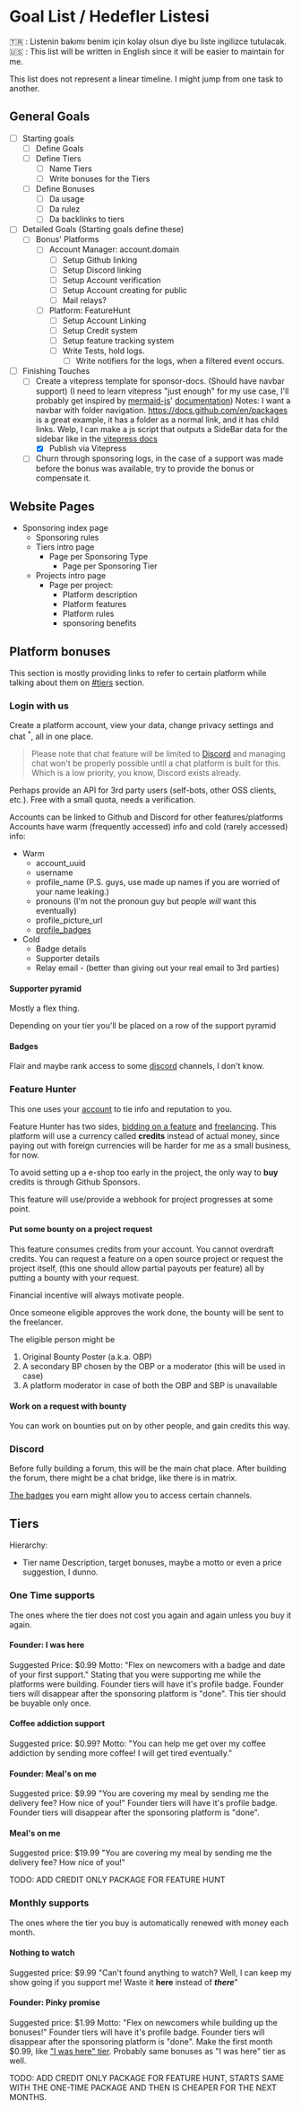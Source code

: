 # Goal List / Hedefler Listesi

:tr: : Listenin bakımı benim için kolay olsun diye bu liste ingilizce tutulacak.
:us: : This list will be written in English since it will be easier to maintain for me.

This list does not represent a linear timeline. I might jump from one task to another.

## General Goals

- [ ] Starting goals
  - [ ] Define Goals
  - [ ] Define Tiers
    - [ ] Name Tiers
    - [ ] Write bonuses for the Tiers
  - [ ] Define Bonuses
    - [ ] Da usage
    - [ ] Da rulez
    - [ ] Da backlinks to tiers

- [ ] Detailed Goals (Starting goals define these)
  - [ ] Bonus' Platforms
    - [ ] Account Manager: account.domain
      - [ ] Setup Github linking
      - [ ] Setup Discord linking
      - [ ] Setup Account verification
      - [ ] Setup Account creating for public
      - [ ] Mail relays?
    - [ ] Platform: FeatureHunt
      - [ ] Setup Account Linking
      - [ ] Setup Credit system
      - [ ] Setup feature tracking system
      - [ ] Write Tests, hold logs.
        - [ ] Write notifiers for the logs, when a filtered event occurs.

- [ ] Finishing Touches
  - [ ] Create a vitepress template for sponsor-docs. (Should have navbar support) (I need to learn vitepress "just enough" for my use case, I'll probably get inspired by [mermaid-js](https://github.com/mermaid-js/mermaid)' [documentation](https://github.com/mermaid-js/mermaid/tree/develop/packages/mermaid/src/docs))
  Notes:
  I want a navbar with folder navigation. <https://docs.github.com/en/packages> is a great example, it has a folder as a normal link, and it has child links. <!-- <https://github.com/github/docs/blob/3b5bc8787c099ec90b4a337f34fcb1cdb510ac13/src/landings/components/SidebarProduct.tsx#L85> -->
  Welp, I can make a js script that outputs a SideBar data for the sidebar like in the [vitepress docs](https://github.com/vuejs/vitepress/blob/main/docs/.vitepress/config/en.ts#L31)
    - [X] Publish via Vitepress
  - [ ] Churn through sponsoring logs, in the case of a support was made before the bonus was available, try to provide the bonus or compensate it.

## Website Pages

- Sponsoring index page
  - Sponsoring rules
  - Tiers intro page
    - Page per Sponsoring Type
      - Page per Sponsoring Tier
  - Projects intro page
    - Page per project:
      - Platform description
      - Platform features
      - Platform rules
      - sponsoring benefits

## Platform bonuses

This section is mostly providing links to refer to certain platform while talking about them on [#tiers](#tiers) section.

### Login with us

[account]: #login-with-us

Create a platform account, view your data, change privacy settings and chat $^*$, all in one place.

> Please note that chat feature will be limited to [Discord][offical-discord] and managing chat won't be properly possible until a chat platform is built for this. Which is a low priority, you know, Discord exists already.

Perhaps provide an API for 3rd party users (self-bots, other OSS clients, etc.). Free with a small quota, needs a verification.

Accounts can be linked to Github and Discord for other features/platforms
Accounts have warm (frequently accessed) info and cold (rarely accessed) info:

- Warm
  - account_uuid
  - username
  - profile_name (P.S. guys, use made up names if you are worried of your name leaking.)
  - pronouns (I'm not the pronoun guy but people _will_ want this eventually)
  - profile_picture_url
  - [profile_badges][badge]
- Cold
  - Badge details
  - Supporter details
  - Relay email - (better than giving out your real email to 3rd parties)

#### Supporter pyramid

Mostly a flex thing.

Depending on your tier you'll be placed on a row of the support pyramid

#### Badges

[badge]: #badges

Flair and maybe rank access to some [discord][offical-discord] channels, I don't know.

### Feature Hunter

This one uses your [account][account] to tie info and reputation to you.

Feature Hunter has two sides, [bidding on a feature][feature-bid] and [freelancing][bid-hunting].
This platform will use a currency called **credits** instead of actual money, since paying out with foreign currencies will be harder for me as a small business, for now.

To avoid setting up a e-shop too early in the project, the only way to **buy** credits is through Github Sponsors.

This feature will use/provide a webhook for project progresses at some point.

#### Put some bounty on a project request

[feature-bid]: #put-some-bounty-on-a-project-request

This feature consumes credits from your account. You cannot overdraft credits.
You can request a feature on a open source project or request the project itself, (this one should allow partial payouts per feature)
all by putting a bounty with your request.

Financial incentive will always motivate people.

Once someone eligible approves the work done, the bounty will be sent to the freelancer.

The eligible person might be

1. Original Bounty Poster (a.k.a. OBP)
2. A secondary BP chosen by the OBP or a moderator (this will be used in case)
3. A platform moderator in case of both the OBP and SBP is unavailable

#### Work on a request with bounty

[bid-hunting]: #work-on-a-request-with-bounty

You can work on bounties put on by other people, and gain credits this way.

### Discord

[offical-discord]: #discord

Before fully building a forum, this will be the main chat place.
After building the forum, there might be a chat bridge, like there is in matrix.

[The badges][badge] you earn might allow you to access certain channels.

## Tiers

<!-- (If I want to make this really confusing, I can add things like "first time bonus" and "1 year loyalty bonus", I dunno, lol.) -->

Hierarchy:

- Tier name
  Description, target bonuses, maybe a motto or even a price suggestion, I dunno.

### One Time supports

The ones where the tier does not cost you again and again unless you buy it again.

#### Founder: I was here

Suggested Price: $0.99
Motto: "Flex on newcomers with a badge and date of your first support."
Stating that you were supporting me while the platforms were building.
Founder tiers will have it's profile badge. Founder tiers will disappear after the sponsoring platform is "done".
This tier should be buyable only once.

#### Coffee addiction support

Suggested price: $0.99?
Motto: "You can help me get over my coffee addiction by sending more coffee! I will get tired eventually."

#### Founder: Meal's on me

Suggested price: $9.99
"You are covering my meal by sending me the delivery fee? How nice of you!"
Founder tiers will have it's profile badge. Founder tiers will disappear after the sponsoring platform is "done".

#### Meal's on me

Suggested price: $19.99
"You are covering my meal by sending me the delivery fee? How nice of you!"

TODO: ADD CREDIT ONLY PACKAGE FOR FEATURE HUNT

### Monthly supports

The ones where the tier you buy is automatically renewed with money each month.

#### Nothing to watch

Suggested price: $9.99
"Can't found anything to watch? Well, I can keep my show going if you support me! Waste it **here** instead of **_there_**"

#### Founder: Pinky promise

Suggested price: $1.99
Motto: "Flex on newcomers while building up the bonuses!"
Founder tiers will have it's profile badge. Founder tiers will disappear after the sponsoring platform is "done".
Make the first month $0.99, like ["I was here" tier](#founder-i-was-here).
Probably same bonuses as "I was here" tier as well.

TODO: ADD CREDIT ONLY PACKAGE FOR FEATURE HUNT, STARTS SAME WITH THE ONE-TIME PACKAGE AND THEN IS CHEAPER FOR THE NEXT MONTHS.
